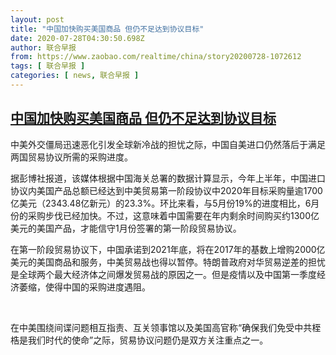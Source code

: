 ```yaml
---
layout: post
title: "中国加快购买美国商品 但仍不足达到协议目标"
date: 2020-07-28T04:30:50.698Z
author: 联合早报
from: https://www.zaobao.com/realtime/china/story20200728-1072612
tags: [ 联合早报 ]
categories: [ news, 联合早报 ]
---
```

<!--1595935080000-->
[中国加快购买美国商品 但仍不足达到协议目标](https://www.zaobao.com/realtime/china/story20200728-1072612)
------

<div>
<p>中美外交僵局迅速恶化引发全球新冷战的担忧之际，中国自美进口仍然落后于满足两国贸易协议所需的采购进度。</p><p>据彭博社报道，该媒体根据中国海关总署的数据计算显示，今年上半年，中国进口协议内美国产品总额已经达到中美贸易第一阶段协议中2020年目标采购量逾1700亿美元（2343.48亿新元）的23.3%。环比来看，与5月份19%的进度相比，6月份的采购步伐已经加快。不过，这意味着中国需要在年内剩余时间购买约1300亿美元的美国产品，才能信守1月份签署的第一阶段贸易协议。</p><p>在第一阶段贸易协议下，中国承诺到2021年底，将在2017年的基数上增购2000亿美元的美国商品和服务，中美贸易战也得以暂停。特朗普政府对华贸易逆差的担忧是全球两个最大经济体之间爆发贸易战的原因之一。但是疫情以及中国第一季度经济萎缩，使得中国的采购进度遇阻。</p><section id="imu"><div id="dfp-ad-imu1-wrapper" class="dfp-tag-wrapper"><div id="dfp-ad-imu1" class="dfp-tag-wrapper"></div></div></section><p> </p><p>在中美围绕间谍问题相互指责、互关领事馆以及美国高官称“确保我们免受中共桎梏是我们时代的使命”之际，贸易协议问题仍是双方关注重点之一。</p><p> </p><div id="innity-in-post"></div><div id="dfp-ad-midarticlespecial-wrapper" class="dfp-tag-wrapper"><div id="dfp-ad-midarticlespecial" class="dfp-tag-wrapper"></div></div>
</div>
